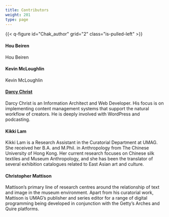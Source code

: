 ```yaml
---
title: Contributors
weight: 201
type: page
---
```



{{< q-figure id="Chak_author" grid="2" class="is-pulled-left" >}}
#### Hou Beiren
Hou Beiren

#### Kevin McLoughlin
Kevin McLoughlin

#### [Darcy Christ](https://aporia.info)
Darcy Christ is an Information Architect and Web Developer. His focus is on implementing content management systems that support the natural workflow of creators. He is deeply involved with WordPress and podcasting.

#### Kikki Lam
Kikki Lam is a Research Assistant in the Curatorial Department at UMAG. She received her B.A. and M.Phil. in Anthropology from The Chinese University of Hong Kong. Her current research focuses on Chinese silk textiles and Museum Anthropology, and she has been the translator of several exhibition catalogues related to East Asian art and culture.

#### Christopher Mattison
Mattison’s primary line of research centres around the relationship of text and image in the museum environment. Apart from his curatorial work, Mattison is UMAG’s publisher and series editor for a range of digital programming being developed in conjunction with the Getty’s Arches and Quire platforms.
